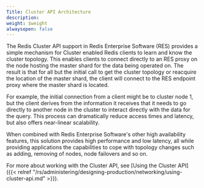 ```yaml
---
Title: Cluster API Architecture
description: 
weight: $weight
alwaysopen: false
---
```

The Redis Cluster API support in Redis Enterprise Software (RES)
provides a simple mechanism for Cluster enabled Redis clients to learn
and know the cluster topology. This enables clients to connect directly
to an RES proxy on the node hosting the master shard for the data being
operated on. The result is that for all but the initial call to get the
cluster topology or reacquire the location of the master shard, the
client will connect to the RES endpoint proxy where the master shard is
located.

For example, the initial connection from a client might be to cluster
node 1, but the client derives from the information it receives that it
needs to go directly to another node in the cluster to interact directly
with the data for the query. This process can dramatically reduce access
times and latency, but also offers near-linear scalability.

When combined with Redis Enterprise Software's other high availability
features, this solution provides high performance and low latency, all
while providing applications the capabilities to cope with topology
changes such as adding, removing of nodes, node failovers and so on.

For more about working with the Cluster API, see [Using the Cluster API]({{< relref "/rs/administering/designing-production/networking/using-cluster-api.md" >}}).